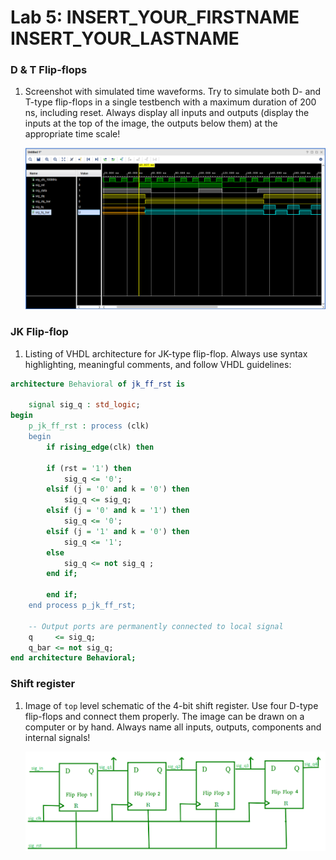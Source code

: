 # Lab 5: INSERT_YOUR_FIRSTNAME INSERT_YOUR_LASTNAME

### D & T Flip-flops

1. Screenshot with simulated time waveforms. Try to simulate both D- and T-type flip-flops in a single testbench with a maximum duration of 200 ns, including reset. Always display all inputs and outputs (display the inputs at the top of the image, the outputs below them) at the appropriate time scale!

   ![your figure](./images/t_and_d_flipflops_wf.png)

### JK Flip-flop

1. Listing of VHDL architecture for JK-type flip-flop. Always use syntax highlighting, meaningful comments, and follow VHDL guidelines:

```vhdl
architecture Behavioral of jk_ff_rst is
   
    signal sig_q : std_logic;
begin
    p_jk_ff_rst : process (clk)
    begin
        if rising_edge(clk) then

        if (rst = '1') then 
            sig_q <= '0';
        elsif (j = '0' and k = '0') then
            sig_q <= sig_q;
        elsif (j = '0' and k = '1') then
            sig_q <= '0';
        elsif (j = '1' and k = '0') then
            sig_q <= '1';
        else
            sig_q <= not sig_q ;
        end if;

        end if;
    end process p_jk_ff_rst;

    -- Output ports are permanently connected to local signal
    q     <= sig_q;
    q_bar <= not sig_q;
end architecture Behavioral;
```

### Shift register

1. Image of `top` level schematic of the 4-bit shift register. Use four D-type flip-flops and connect them properly. The image can be drawn on a computer or by hand. Always name all inputs, outputs, components and internal signals!

   ![your figure](./images/Schematic_of_4bit_shiftreg.png)